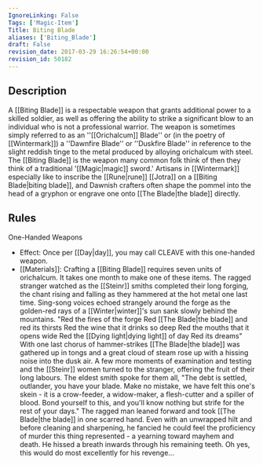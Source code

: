 ```yaml
---
IgnoreLinking: False
Tags: ['Magic-Item']
Title: Biting Blade
aliases: ['Biting_Blade']
draft: False
revision_date: 2017-03-29 16:26:54+00:00
revision_id: 50182
---
```


## Description
A [[Biting Blade]] is a respectable weapon that grants additional power to a skilled soldier, as well as offering the ability to strike a significant blow to an individual who is not a professional warrior. The weapon is sometimes simply referred to as an ''[[Orichalcum]] Blade'' or (in the poetry of [[Wintermark]]) a ''Dawnfire Blade'' or ''Duskfire Blade'' in reference to the slight reddish tinge to the metal produced by alloying orichalcum with steel.
The [[Biting Blade]] is the weapon many common folk think of then they think of a traditional '[[Magic|magic]] sword.' Artisans in [[Wintermark]] especially like to inscribe the [[Rune|rune]] [[Jotra]] on a [[Biting Blade|biting blade]], and Dawnish crafters often shape the pommel into the head of a gryphon or engrave one onto [[The Blade|the blade]] directly.
## Rules
One-Handed Weapons
* Effect: Once per [[Day|day]], you may call CLEAVE with this one-handed weapon.
* [[Materials]]: Crafting a [[Biting Blade]] requires seven units of orichalcum. It takes one month to make one of these items.
The ragged stranger watched as the [[Steinr]] smiths completed their long forging, the chant rising and falling as they hammered at the hot metal one last time.  Sing-song voices echoed strangely around the forge as the golden-red rays of a [[Winter|winter]]'s sun sank slowly behind the mountains.
"Red the fires of the forge
Red [[The Blade|the blade]] and red its thirsts
Red the wine that it drinks so deep
Red the mouths that it opens wide
Red the [[Dying light|dying light]] of day
Red its dreams"
With one last chorus of hammer-strikes [[The Blade|the blade]] was gathered up in tongs and a great cloud of steam rose up with a hissing noise into the dusk air.  A few more moments of examination and testing and the [[Steinr]] women turned to the stranger, offering the fruit of their long labours.  The eldest smith spoke for them all, "The debt is settled, outlander, you have your blade.  Make no mistake, we have felt this one's skein - it is a crow-feeder, a widow-maker, a flesh-cutter and a spiller of blood.  Bond yourself to this, and you'll know nothing but strife for the rest of your days."
The ragged man leaned forward and took [[The Blade|the blade]] in one scarred hand.  Even with an unwrapped hilt and before cleaning and sharpening, he fancied he could feel the proficiency of murder this thing represented - a yearning toward mayhem and death.  He hissed a breath inwards through his remaining teeth.  Oh yes, this would do most excellently for his revenge...